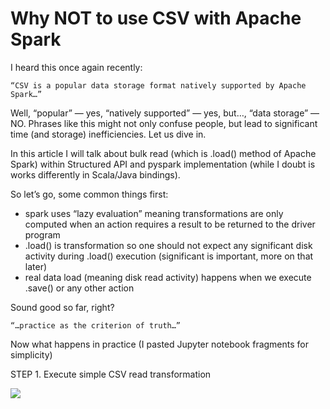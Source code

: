 # Why NOT to use CSV with Apache Spark

I heard this once again recently:

    “CSV is a popular data storage format natively supported by Apache Spark…”

Well, “popular” — yes, “natively supported” — yes, but…, “data storage” — NO. 
Phrases like this might not only confuse people, but lead to significant time 
(and storage) inefficiencies. Let us dive in.

In this article I will talk about bulk read (which is .load() method of Apache Spark) 
within Structured API and pyspark implementation (while I doubt is works differently 
in Scala/Java bindings).

So let’s go, some common things first:

* spark uses “lazy evaluation” meaning transformations are only computed when an action requires a result to be returned to the driver program
* .load() is transformation so one should not expect any significant disk activity during .load() execution (significant is important, more on that later)
* real data load (meaning disk read activity) happens when we execute .save() or any other action

Sound good so far, right?

    “…practice as the criterion of truth…”

Now what happens in practice (I pasted Jupyter notebook fragments for simplicity)

STEP 1. Execute simple CSV read transformation

![](code1.png)


